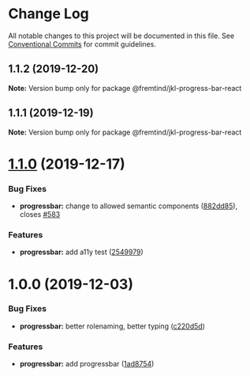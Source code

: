 # Change Log

All notable changes to this project will be documented in this file.
See [Conventional Commits](https://conventionalcommits.org) for commit guidelines.

## 1.1.2 (2019-12-20)

**Note:** Version bump only for package @fremtind/jkl-progress-bar-react





## 1.1.1 (2019-12-19)

**Note:** Version bump only for package @fremtind/jkl-progress-bar-react





# [1.1.0](https://github.com/fremtind/jokul/compare/@fremtind/jkl-progress-bar-react@1.0.0...@fremtind/jkl-progress-bar-react@1.1.0) (2019-12-17)


### Bug Fixes

* **progressbar:** change to allowed semantic components ([882dd85](https://github.com/fremtind/jokul/commit/882dd852603b389b22bbc0b58a79dc1fe7bb0dcb)), closes [#583](https://github.com/fremtind/jokul/issues/583)


### Features

* **progressbar:** add a11y test ([2549979](https://github.com/fremtind/jokul/commit/2549979c7cf986c16ae0208efb7136b3f5a82f15))





# 1.0.0 (2019-12-03)


### Bug Fixes

* **progressbar:** better rolenaming, better typing ([c220d5d](https://github.com/fremtind/jokul/commit/c220d5df58f78acced816b2cf5c947b4ea82e83d))


### Features

* **progressbar:** add progressbar ([1ad8754](https://github.com/fremtind/jokul/commit/1ad8754a15e414ff017bce8d829472dfc9a7d01c))
